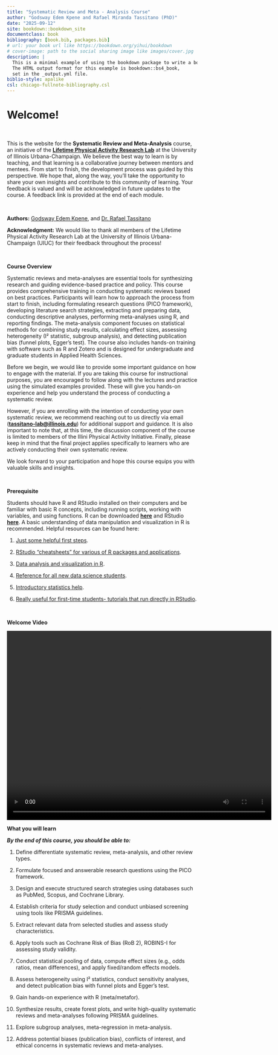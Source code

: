 ```yaml
--- 
title: "Systematic Review and Meta - Analysis Course"
author: "Godsway Edem Kpene and Rafael Miranda Tassitano (PhD)"
date: "2025-09-12"
site: bookdown::bookdown_site
documentclass: book
bibliography: [book.bib, packages.bib]
# url: your book url like https://bookdown.org/yihui/bookdown
# cover-image: path to the social sharing image like images/cover.jpg
description: |
  This is a minimal example of using the bookdown package to write a book.
  The HTML output format for this example is bookdown::bs4_book,
  set in the _output.yml file.
biblio-style: apalike
csl: chicago-fullnote-bibliography.csl
---
```




# Welcome!
<br>

This is the website for the **Systematic Review and Meta-Analysis** course, an initiative of the [**Lifetime Physical Activity Research Lab**](https://publish.illinois.edu/tassitanolab/) at the University of Illinois Urbana-Champaign. We believe the best way to learn is by teaching, and that learning is a collaborative journey between mentors and mentees. From start to finish, the development process was guided by this perspective. We hope that, along the way, you’ll take the opportunity to share your own insights and contribute to this community of learning. Your feedback is valued and will be acknowledged in future updates to the course. A feedback link is provided at the end of each module.


<br>

**Authors:** [Godsway Edem Kpene](https://www.linkedin.com/in/godsway-edem-kpene/), and [Dr. Rafael Tassitano](https://publish.illinois.edu/tassitanolab/lab-director/)


**Acknowledgment:** We would like to thank all members of the Lifetime Physical Activity Research Lab at the University of Illinois Urbana-Champaign (UIUC) for their feedback throughout the process!

<br>


**Course Overview**



Systematic reviews and meta-analyses are essential tools for synthesizing research and guiding evidence-based practice and policy. This course provides comprehensive training in conducting systematic reviews based on best practices. Participants will learn how to approach the process from start to finish, including formulating research questions (PICO framework), developing literature search strategies, extracting and preparing data, conducting descriptive analyses, performing meta-analyses using R, and reporting findings. The meta-analysis component focuses on statistical methods for combining study results, calculating effect sizes, assessing heterogeneity (I² statistic, subgroup analysis), and detecting publication bias (funnel plots, Egger’s test). The course also includes hands-on training with software such as R and Zotero and is designed for undergraduate and graduate students in Applied Health Sciences.

Before we begin, we would like to provide some important guidance on how to engage with the material. If you are taking this course for instructional purposes, you are encouraged to follow along with the lectures and practice using the simulated examples provided. These will give you hands-on experience and help you understand the process of conducting a systematic review.

However, if you are enrolling with the intention of conducting your own systematic review, we recommend reaching out to us directly via email (**tassitano-lab@illinois.edu**) for additional support and guidance. It is also important to note that, at this time, the discussion component of the course is limited to members of the Illini Physical Activity Initiative. Finally, please keep in mind that the final project applies specifically to learners who are actively conducting their own systematic review.

We look forward to your participation and hope this course equips you with valuable skills and insights.

<br>


**Prerequisite**

Students should have R and RStudio installed on their computers and be familiar with basic R concepts, including running scripts, working with variables, and using functions. R can be downloaded [**here**](https://cran.r-project.org) and RStudio [**here**](https://www.rstudio.com/products/rstudio/download). A basic understanding of data manipulation and visualization in R is recommended. Helpful resources can be found here:

1. [Just some helpful first steps](https://education.rstudio.com/learn/beginner/).

2. [RStudio “cheatsheets” for various of R packages and applications](https://www.rstudio.com/resources/cheatsheets/).

3. [Data analysis and visualization in R](https://datacarpentry.org/R-ecology-lesson/index.html).

4. [Reference for all new data science students](https://r4ds.had.co.nz/).

5. [Introductory statistics help](https://cran.r-project.org/doc/contrib/Verzani-SimpleR.pdf).

6. [Really useful for first-time students- tutorials that run directly in RStudio](https://swirlstats.com/).

<br>

**Welcome Video**

<video width="700" height="500" controls>
  <source src="http://publish.illinois.edu/tassitanolab-training/files/2025/08/Intro_Video.mp4" type="video/mp4">
  Your browser does not support the video tag.
</video>

<br>

**What you will learn**

***By the end of this course, you should be able to:***

1.	Define differentiate systematic review, meta-analysis, and other review types.

2.	Formulate focused and answerable research questions using the PICO framework.

3.	Design and execute structured search strategies using databases such as PubMed, Scopus, and Cochrane Library.

4.	Establish criteria for study selection and conduct unbiased screening using tools like PRISMA guidelines.

5.	Extract relevant data from selected studies and assess study characteristics.

6.	Apply tools such as Cochrane Risk of Bias (RoB 2), ROBINS-I for assessing study validity.

7.	Conduct statistical pooling of data, compute effect sizes (e.g., odds ratios, mean differences), and apply fixed/random effects models.

8.	Assess heterogeneity using I² statistics, conduct sensitivity analyses, and detect publication bias with funnel plots and Egger’s test.

9.	Gain hands-on experience with R (meta/metafor).

10.	Synthesize results, create forest plots, and write high-quality systematic reviews and meta-analyses following PRISMA guidelines.

11.	Explore subgroup analyses, meta-regression in meta-analysis.

12.	Address potential biases (publication bias), conflicts of interest, and ethical concerns in systematic reviews and meta-analyses.



